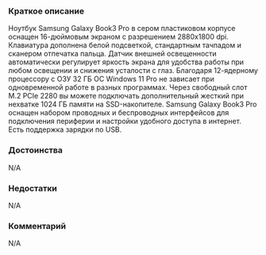 ### **Краткое описание**
Ноутбук Samsung Galaxy Book3 Pro в сером пластиковом корпусе оснащен 16-дюймовым экраном с разрешением 2880x1800 dpi. Клавиатура дополнена белой подсветкой, стандартным тачпадом и сканером отпечатка пальца. Датчик внешней освещенности автоматически регулирует яркость экрана для удобства работы при любом освещении и снижения усталости с глаз.  Благодаря 12-ядерному процессору с ОЗУ 32 ГБ ОС Windows 11 Pro не зависает при одновременной работе в разных программах. Через свободный слот M.2 PCIe 2280 вы можете подключать дополнительный жесткий при нехватке 1024 ГБ памяти на SSD-накопителе. Samsung Galaxy Book3 Pro оснащен набором проводных и беспроводных интерфейсов для подключения периферии и настройки удобного доступа в интернет. Есть поддержка зарядки по USB.

### **Достоинства**
N/A

### **Недостатки**
N/A

### **Комментарий**
N/A
